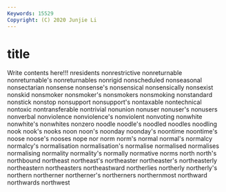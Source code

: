 ```yaml
---
Keywords: 15529
Copyright: (C) 2020 Junjie Li
---
```


# title

Write contents here!!!
nresidents 
nonrestrictive 
nonreturnable 
nonreturnable's 
nonreturnables 
nonrigid 
nonscheduled 
nonseasonal
nonsectarian 
nonsense 
nonsense's 
nonsensical 
nonsensically 
nonsexist 
nonskid 
nonsmoker 
nonsmoker's 
nonsmokers
nonsmoking 
nonstandard 
nonstick 
nonstop 
nonsupport 
nonsupport's 
nontaxable 
nontechnical 
nontoxic 
nontransferable
nontrivial 
nonunion 
nonuser 
nonuser's 
nonusers 
nonverbal 
nonviolence 
nonviolence's 
nonviolent 
nonvoting
nonwhite 
nonwhite's 
nonwhites 
nonzero 
noodle 
noodle's 
noodled 
noodles 
noodling 
nook
nook's 
nooks 
noon 
noon's 
noonday 
noonday's 
noontime 
noontime's 
noose 
noose's
nooses 
nope 
nor 
norm 
norm's 
normal 
normal's 
normalcy 
normalcy's 
normalisation
normalisation's 
normalise 
normalised 
normalises 
normalising 
normality 
normality's 
normally 
normative 
norms
north 
north's 
northbound 
northeast 
northeast's 
northeaster 
northeaster's 
northeasterly 
northeastern 
northeasters
northeastward 
northerlies 
northerly 
northerly's 
northern 
northerner 
northerner's 
northerners 
northernmost 
northward
northwards 
northwest 
